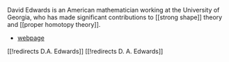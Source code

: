 David Edwards is an American mathematician working at the University of Georgia, who has made significant contributions to [[strong shape]] theory and [[proper homotopy theory]].


* [webpage](http://www.math.uga.edu/~davide)

[[!redirects D.A. Edwards]]
[[!redirects D. A. Edwards]]